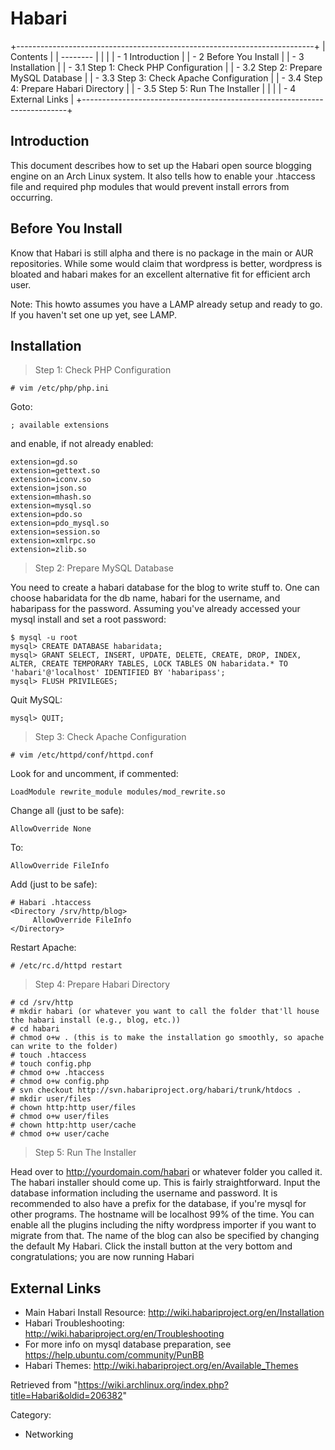 Habari
======

+--------------------------------------------------------------------------+
| Contents                                                                 |
| --------                                                                 |
|                                                                          |
| -   1 Introduction                                                       |
| -   2 Before You Install                                                 |
| -   3 Installation                                                       |
|     -   3.1 Step 1: Check PHP Configuration                              |
|     -   3.2 Step 2: Prepare MySQL Database                               |
|     -   3.3 Step 3: Check Apache Configuration                           |
|     -   3.4 Step 4: Prepare Habari Directory                             |
|     -   3.5 Step 5: Run The Installer                                    |
|                                                                          |
| -   4 External Links                                                     |
+--------------------------------------------------------------------------+

Introduction
------------

This document describes how to set up the Habari open source blogging
engine on an Arch Linux system. It also tells how to enable your
.htaccess file and required php modules that would prevent install
errors from occurring.

Before You Install
------------------

Know that Habari is still alpha and there is no package in the main or
AUR repositories. While some would claim that wordpress is better,
wordpress is bloated and habari makes for an excellent alternative fit
for efficient arch user.

Note: This howto assumes you have a LAMP already setup and ready to go.
If you haven't set one up yet, see LAMP.

Installation
------------

> Step 1: Check PHP Configuration

    # vim /etc/php/php.ini

Goto:

    ; available extensions

and enable, if not already enabled:

    extension=gd.so
    extension=gettext.so
    extension=iconv.so
    extension=json.so
    extension=mhash.so
    extension=mysql.so
    extension=pdo.so
    extension=pdo_mysql.so
    extension=session.so
    extension=xmlrpc.so
    extension=zlib.so

> Step 2: Prepare MySQL Database

You need to create a habari database for the blog to write stuff to. One
can choose habaridata for the db name, habari for the username, and
habaripass for the password. Assuming you've already accessed your mysql
install and set a root password:

    $ mysql -u root
    mysql> CREATE DATABASE habaridata;
    mysql> GRANT SELECT, INSERT, UPDATE, DELETE, CREATE, DROP, INDEX, ALTER, CREATE TEMPORARY TABLES, LOCK TABLES ON habaridata.* TO 'habari'@'localhost' IDENTIFIED BY 'habaripass';
    mysql> FLUSH PRIVILEGES;

Quit MySQL:

    mysql> QUIT;

> Step 3: Check Apache Configuration

    # vim /etc/httpd/conf/httpd.conf

Look for and uncomment, if commented:

    LoadModule rewrite_module modules/mod_rewrite.so

Change all (just to be safe):

    AllowOverride None

To:

    AllowOverride FileInfo

Add (just to be safe):

    # Habari .htaccess
    <Directory /srv/http/blog>
         AllowOverride FileInfo
    </Directory>

Restart Apache:

    # /etc/rc.d/httpd restart

> Step 4: Prepare Habari Directory

    # cd /srv/http
    # mkdir habari (or whatever you want to call the folder that'll house the habari install (e.g., blog, etc.))
    # cd habari
    # chmod o+w . (this is to make the installation go smoothly, so apache can write to the folder)
    # touch .htaccess
    # touch config.php
    # chmod o+w .htaccess
    # chmod o+w config.php
    # svn checkout http://svn.habariproject.org/habari/trunk/htdocs .
    # mkdir user/files
    # chown http:http user/files
    # chmod o+w user/files
    # chown http:http user/cache
    # chmod o+w user/cache

> Step 5: Run The Installer

Head over to http://yourdomain.com/habari or whatever folder you called
it. The habari installer should come up. This is fairly straightforward.
Input the database information including the username and password. It
is recommended to also have a prefix for the database, if you're mysql
for other programs. The hostname will be localhost 99% of the time. You
can enable all the plugins including the nifty wordpress importer if you
want to migrate from that. The name of the blog can also be specified by
changing the default My Habari. Click the install button at the very
bottom and congratulations; you are now running Habari

External Links
--------------

-   Main Habari Install Resource:
    http://wiki.habariproject.org/en/Installation
-   Habari Troubleshooting:
    http://wiki.habariproject.org/en/Troubleshooting
-   For more info on mysql database preparation, see
    https://help.ubuntu.com/community/PunBB
-   Habari Themes: http://wiki.habariproject.org/en/Available_Themes

Retrieved from
"https://wiki.archlinux.org/index.php?title=Habari&oldid=206382"

Category:

-   Networking
